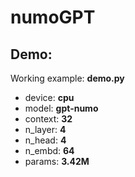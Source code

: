 # numoGPT

## Demo:
Working example: **demo.py**

* device:  **cpu**
* model:   **gpt-numo**
* context: **32**
* n_layer: **4**
* n_head:  **4**
* n_embd:  **64**
* params:  **3.42M**

